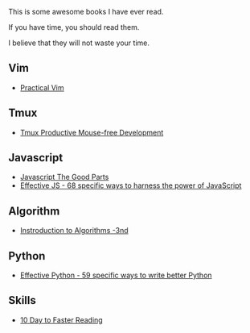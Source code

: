 This is some awesome books I have ever read.

If you have time, you should read them.

I believe that they will not waste your time.

## Vim
* [Practical
Vim](https://www.dropbox.com/home/Recommend%20Books?preview=Practical+Vim+-+Edit+Text+at+the+Speed+of+Thought+%5BV.7%5D+-+D.+Neil+(Pragmatic%2C+2012)+BBS.pdf)

## Tmux
* [Tmux Productive Mouse-free
    Development](https://www.dropbox.com/home/Recommend%20Books?preview=Tmux_+Mouse+Free+Productivity+By+Brian+Hogan.pdf)

## Javascript
* [Javascript The Good
    Parts](https://www.dropbox.com/home/Recommend%20Books?preview=javascript_the_good_parts.pdf)
* [Effective JS - 68 specific ways to harness the power of
    JavaScript](https://www.dropbox.com/home/Recommend%20Books?preview=introduction-to-algorithms-3rd-edition.pdf)

## Algorithm
* [Instroduction to Algorithms
    -3nd](https://www.dropbox.com/home/Recommend%20Books?preview=introduction-to-algorithms-3rd-edition.pdf)

## Python
* [Effective Python - 59 specific ways to write better Python](https://www.amazon.com/Effective-Python-Specific-Software-Development/dp/0134034287)

## Skills
* [10 Day to Faster
    Reading](https://www.dropbox.com/home/Recommend%20Books?preview=pdfbooksinfo.blogspot.com+10+Days+to+Faster+Reading.pdf)

